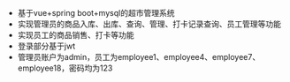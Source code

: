 * 基于vue+spring boot+mysql的超市管理系统
* 实现管理员的商品入库、出库、查询、管理、打卡记录查询、员工管理等功能
* 实现员工的商品销售、打卡等功能
* 登录部分基于jwt
* 管理员账户为admin，员工为employee1、employee4、employee7、employee18，密码均为123
